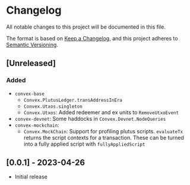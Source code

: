 # Changelog

All notable changes to this project will be documented in this file.

The format is based on [Keep a Changelog](https://keepachangelog.com/en/1.1.0/),
and this project adheres to [Semantic Versioning](https://semver.org/spec/v2.0.0.html).

## [Unreleased]

### Added

* `convex-base`
  - `Convex.PlutusLedger.transAddressInEra`
  - `Convex.Utxos.singleton`
  - `Convex.Utxos`: Added redeemer and ex units to `RemoveUtxoEvent`
* `convex-devnet`: Some haddocks in `Convex.Devnet.NodeQueries`
* `convex-mockchain`: 
  - `Convex.MockChain`: Support for profiling plutus scripts. `evaluateTx` returns the script contexts for a transaction. These can be turned into a fully applied script with `fullyAppliedScript`

## [0.0.1] - 2023-04-26

* Initial release

